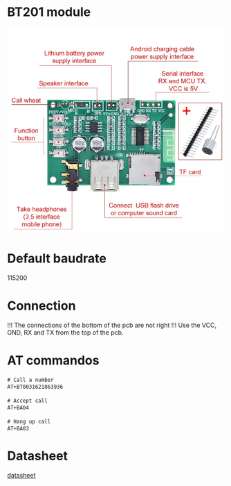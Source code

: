 
# BT201 module
![BT201](BT201.webp)

# Default baudrate
115200

# Connection
!!! The connections of the bottom of the pcb are not right !!!
Use the VCC, GND, RX and TX from the top of the pcb.

# AT commandos
```
# Call a number
AT+BT0031621863936

# Accept call
AT+BA04

# Hang up call
AT+BA03
```

# Datasheet
[datasheet](datasheet.pdf)
